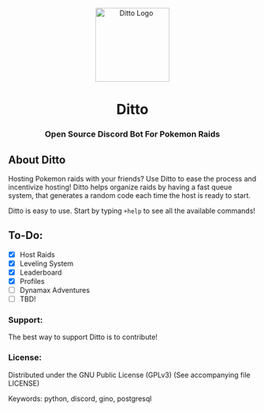 <div id="ditto-logo" align="center">
    <br />
    <img src="https://git.sr.ht/~thecatster/ditto/tree/master/item/logo.jpg" alt="Ditto Logo" width="150" height="150"/>
    <h1>Ditto</h1>
    <h3>Open Source Discord Bot For Pokemon Raids</h3>
</div>

## About Ditto
Hosting Pokemon raids with your friends? Use Ditto to ease the process and incentivize hosting! Ditto helps organize raids by having a fast queue system, that generates a random code each time the host is ready to start.

Ditto is easy to use. Start by typing `+help` to see all the available commands!

## To-Do:

- [x] Host Raids
- [x] Leveling System
- [x] Leaderboard
- [x] Profiles
- [ ] Dynamax Adventures
- [ ] TBD!

### Support:

The best way to support Ditto is to contribute!

### License:

Distributed under the GNU Public License (GPLv3) (See accompanying file LICENSE)

Keywords: python, discord, gino, postgresql

